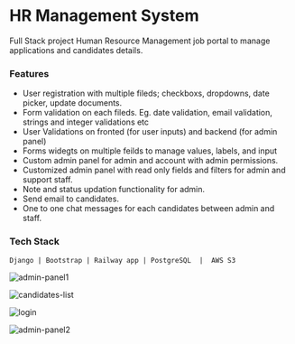 # HR Management System

Full Stack project Human Resource Management job portal to manage applications and candidates details.

### Features

 - User registration with multiple fileds; checkboxs, dropdowns, date picker, update documents.
 - Form validation on each fileds. Eg. date validation, email validation, strings and integer validations etc
 - User Validations on fronted (for user inputs) and backend (for admin panel)
 - Forms widegts on multiple feilds to manage values, labels, and input
 - Custom admin panel for admin and account with admin permissions.
 - Customized admin panel with read only fields and filters for admin and support staff.
 - Note and status updation functionality for admin.
 - Send email to candidates.
 - One to one chat messages for each candidates between admin and staff.


### Tech Stack

    Django | Bootstrap | Railway app | PostgreSQL  |  AWS S3

    

![admin-panel1](https://github.com/Siddharthbadal/HR-Management-System/assets/55015090/128e277c-2aff-4077-90ef-31d6f804166c)

![candidates-list](https://github.com/Siddharthbadal/HR-Management-System/assets/55015090/82f9fb3f-2857-44dd-b761-13df9ac14e46)

![login](https://github.com/Siddharthbadal/HR-Management-System/assets/55015090/e9334c12-be02-44b4-b9cb-9cc65c36a469)

![admin-panel2](https://github.com/Siddharthbadal/HR-Management-System/assets/55015090/91afb768-0caa-4803-9b8e-ae5cbbbb56bf)
